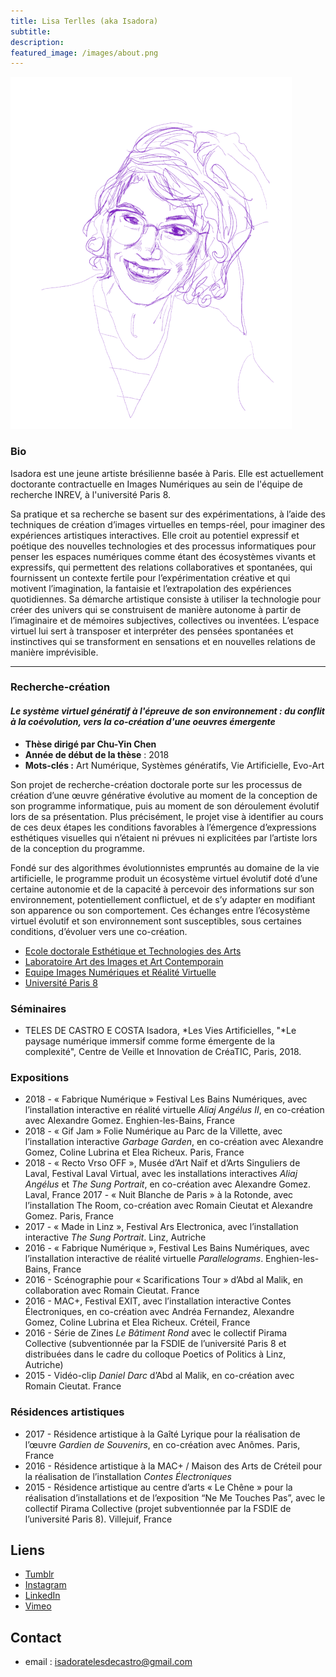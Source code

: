 ```yaml
---
title: Lisa Terlles (aka Isadora)
subtitle: 
description: 
featured_image: /images/about.png
---
```


![](/images/about_petit.png)

### Bio

Isadora est une jeune artiste brésilienne basée à Paris. Elle est actuellement doctorante contractuelle en Images Numériques au sein de l'équipe de recherche INREV, à l'université Paris 8.

Sa pratique et sa recherche se basent sur des expérimentations, à l’aide des techniques de création d’images virtuelles en temps-réel, pour imaginer des expériences artistiques interactives. Elle croit au potentiel expressif et poétique des nouvelles technologies et des processus informatiques pour penser les espaces numériques comme étant des écosystèmes vivants et expressifs, qui permettent des relations collaboratives et spontanées, qui fournissent un contexte fertile pour l’expérimentation créative et qui motivent l’imagination, la fantaisie et l’extrapolation des expériences quotidiennes. Sa démarche artistique consiste à utiliser la technologie pour créer des univers qui se construisent de manière autonome à partir de l’imaginaire et de mémoires subjectives, collectives ou inventées. L’espace virtuel lui sert à transposer et interpréter des pensées spontanées et instinctives qui se transforment en sensations et en nouvelles relations de manière imprévisible.

---


### **Recherche-création**

#### ***Le système virtuel génératif à l'épreuve de son environnement : du conflit à la coévolution, vers la co-création d'une oeuvres émergente***

- **Thèse dirigé par Chu-Yin Chen**
- **Année de début de la thèse** : 2018
- **Mots-clés :** Art Numérique, Systèmes génératifs, Vie Artificielle, Evo-Art

Son projet de recherche-création doctorale porte sur les processus de création d’une œuvre générative évolutive au moment de la conception de son programme informatique, puis au moment de son déroulement évolutif lors de sa présentation. Plus précisément, le projet vise à identifier au cours de ces deux étapes les conditions favorables à l’émergence d’expressions esthétiques visuelles qui n’étaient ni prévues ni explicitées par l’artiste lors de la conception du programme.

Fondé sur des algorithmes évolutionnistes empruntés au domaine de la vie artificielle, le programme produit un écosystème virtuel évolutif doté d’une certaine autonomie et de la capacité à percevoir des informations sur son environnement, potentiellement conflictuel, et de s’y adapter en modifiant son apparence ou son comportement. Ces échanges entre l’écosystème virtuel évolutif et son environnement sont susceptibles, sous certaines conditions, d’évoluer vers une co-création.

- [Ecole doctorale Esthétique et Technologies des Arts](http://www.edesta.univ-paris8.fr/)
- [Laboratoire Art des Images et Art Contemporain](http://www.ai-ac.fr/)
- [Equipe Images Numériques et Réalité Virtuelle](https://inrev.univ-paris8.fr/)
- [Université Paris 8](https://www.univ-paris8.fr/)

### Séminaires

- TELES DE CASTRO E COSTA Isadora, *Les Vies Artificielles, "*Le paysage numérique immersif comme forme émergente de la complexité", Centre de Veille et Innovation de CréaTIC, Paris, 2018.

### Expositions

- 2018 - « Fabrique Numérique » Festival Les Bains Numériques, avec l’installation interactive en réalité virtuelle *Aliaj Angélus II*, en co-création avec Alexandre Gomez. Enghien-les-Bains, France
- 2018 - « Gif Jam » Folie Numérique au Parc de la Villette, avec l’installation interactive *Garbage Garden*, en co-création avec Alexandre Gomez, Coline Lubrina et Elea Richeux. Paris, France
- 2018 - « Recto Vrso OFF », Musée d’Art Naïf et d’Arts Singuliers de Laval, Festival Laval Virtual, avec les installations interactives *Aliaj Angélus* et *The Sung Portrait*, en co-création avec Alexandre Gomez. Laval, France 2017 - « Nuit Blanche de Paris » à la Rotonde, avec l’installation The Room, co-création avec Romain Cieutat et Alexandre Gomez. Paris, France
- 2017 - « Made in Linz », Festival Ars Electronica, avec l’installation interactive *The Sung Portrait*. Linz, Autriche
- 2016 - « Fabrique Numérique », Festival Les Bains Numériques, avec l’installation interactive de réalité virtuelle *Parallelograms*. Enghien-les-Bains, France
- 2016 - Scénographie pour « Scarifications Tour » d’Abd al Malik, en collaboration avec Romain Cieutat. France
- 2016 - MAC+, Festival EXIT, avec l’installation interactive Contes Électroniques, en co-création avec Andréa Fernandez, Alexandre Gomez, Coline Lubrina et Elea Richeux. Créteil, France
- 2016 - Série de Zines *Le Bâtiment Rond* avec le collectif Pirama Collective (subventionnée par la FSDIE de l’université Paris 8 et distribuées dans le cadre du colloque Poetics of Politics à Linz, Autriche)
- 2015 - Vidéo-clip *Daniel Darc* d’Abd al Malik, en co-création avec Romain Cieutat. France

### Résidences artistiques

- 2017 - Résidence artistique à la Gaîté Lyrique pour la réalisation de l’œuvre *Gardien de Souvenirs*, en co-création avec Anômes. Paris, France
- 2016 - Résidence artistique à la MAC+ / Maison des Arts de Créteil pour la réalisation de l’installation *Contes Électroniques*
- 2015 - Résidence artistique au centre d’arts « Le Chêne » pour la réalisation d’installations et de l’exposition “Ne Me Touches Pas”, avec le collectif Pirama Collective (projet subventionnée par la FSDIE de l’université Paris 8). Villejuif, France

## Liens

- [Tumblr](http://isadorateles.tumblr.com/)
- [Instagram](https://www.instagram.com/isadoratelesdecastro/)
- [LinkedIn](https://www.linkedin.com/in/isadorateles/)
- [Vimeo](https://vimeo.com/isadorateles)

## Contact

- email : isadoratelesdecastro@gmail.com